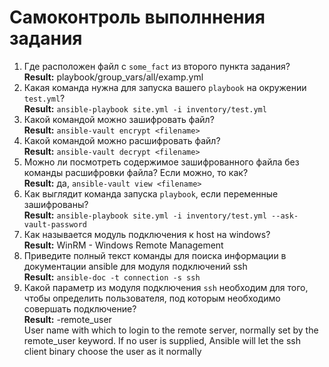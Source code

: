 # Самоконтроль выполннения задания

1. Где расположен файл с `some_fact` из второго пункта задания?  
   __Result:__ playbook/group_vars/all/examp.yml
2. Какая команда нужна для запуска вашего `playbook` на окружении `test.yml`?  
   __Result:__ `ansible-playbook site.yml -i inventory/test.yml`
3. Какой командой можно зашифровать файл?  
   __Result:__ `ansible-vault encrypt <filename>`
4. Какой командой можно расшифровать файл?  
   __Result:__ `ansible-vault decrypt <filename>`
5. Можно ли посмотреть содержимое зашифрованного файла без команды расшифровки файла? Если можно, то как?  
   __Result:__ да, `ansible-vault view <filename>`
6. Как выглядит команда запуска `playbook`, если переменные зашифрованы?  
   __Result:__ `ansible-playbook site.yml -i inventory/test.yml --ask-vault-password`
7. Как называется модуль подключения к host на windows?  
   __Result:__ WinRM - Windows Remote Management
8. Приведите полный текст команды для поиска информации в документации ansible для модуля подключений ssh  
   __Result:__ `ansible-doc -t connection -s ssh`
9. Какой параметр из модуля подключения `ssh` необходим для того, чтобы определить пользователя, под которым необходимо совершать подключение?  
   __Result:__ -remote_user  
   User name with which to login to the remote server, normally set by the remote_user keyword. 
   If no user is supplied, Ansible will let the ssh client binary choose the user as it normally
